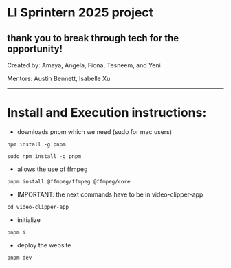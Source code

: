# LI Sprintern 2025 project 
thank you to break through tech for the opportunity!
---

Created by: Amaya, Angela, Fiona, Tesneem, and Yeni

Mentors: Austin Bennett, Isabelle Xu

---

# Install and Execution instructions:

* downloads pnpm which we need (sudo for mac users)
```
npm install -g pnpm
```
```
sudo npm install -g pnpm
```

* allows the use of ffmpeg
```
pnpm install @ffmpeg/ffmpeg @ffmpeg/core
```

* IMPORTANT: the next commands have to be in video-clipper-app
```
cd video-clipper-app
```

* initialize 
```
pnpm i
```

* deploy the website
```
pnpm dev
```

